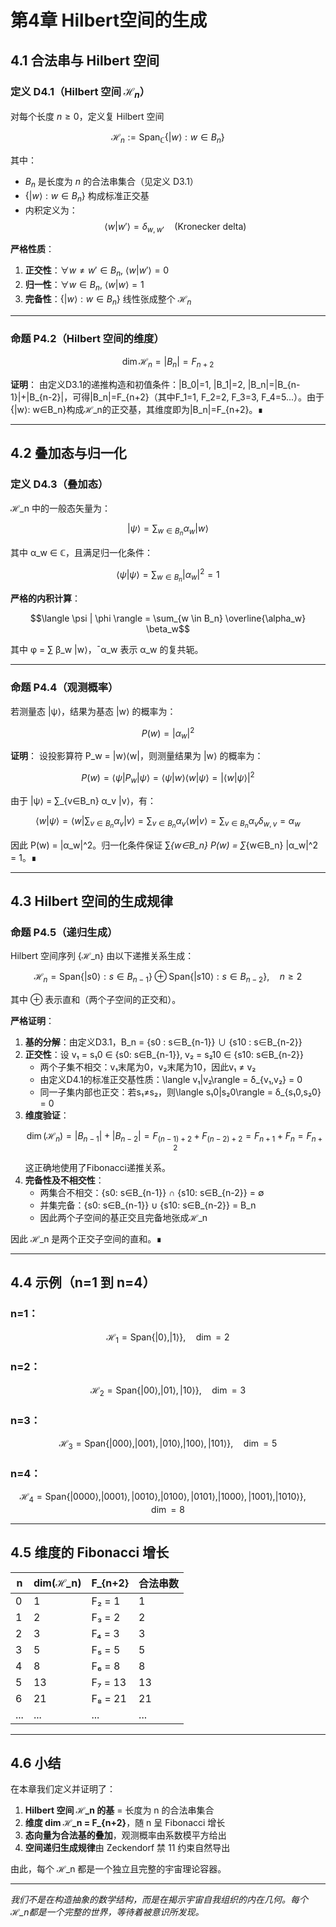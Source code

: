 # 第4章 Hilbert空间的生成

## 4.1 合法串与 Hilbert 空间

### 定义 D4.1（Hilbert 空间 $ℋ_n$）
对每个长度 $n \geq 0$，定义复 Hilbert 空间

$$ℋ_n := \mathrm{Span}_{\mathbb{C}}\{|w\rangle : w \in B_n\}$$

其中：
- $B_n$ 是长度为 $n$ 的合法串集合（见定义 D3.1）
- $\{|w\rangle : w \in B_n\}$ 构成标准正交基
- 内积定义为：
$$\langle w | w' \rangle = \delta_{w,w'} \quad (\text{Kronecker delta})$$

**严格性质**：
1. **正交性**：$\forall w\neq w' \in B_n$, $\langle w|w'\rangle = 0$
2. **归一性**：$\forall w \in B_n$, $\langle w|w\rangle = 1$  
3. **完备性**：$\{|w\rangle : w \in B_n\}$ 线性张成整个 $ℋ_n$

---

### 命题 P4.2（Hilbert 空间的维度）
$$\dim ℋ_n = |B_n| = F_{n+2}$$

**证明**：
由定义D3.1的递推构造和初值条件：|B_0|=1, |B_1|=2, |B_n|=|B_{n-1}|+|B_{n-2}|，可得|B_n|=F_{n+2}（其中F_1=1, F_2=2, F_3=3, F_4=5...）。由于{|w⟩: w∈B_n}构成ℋ_n的正交基，其维度即为|B_n|=F_{n+2}。∎

---

## 4.2 叠加态与归一化

### 定义 D4.3（叠加态）
ℋ_n 中的一般态矢量为：

```math
|\psi\rangle = \sum_{w \in B_n} \alpha_w |w\rangle
```

其中 α_w ∈ ℂ，且满足归一化条件：

```math
\langle \psi | \psi \rangle = \sum_{w \in B_n} |\alpha_w|^2 = 1
```

**严格的内积计算**：
```math
\langle \psi | \phi \rangle = \sum_{w \in B_n} \overline{\alpha_w} \beta_w
```

其中 φ = ∑ β_w |w⟩，ˉα_w 表示 α_w 的复共轭。

---

### 命题 P4.4（观测概率）
若测量态 |ψ⟩，结果为基态 |w⟩ 的概率为：

```math
P(w) = |\alpha_w|^2
```

**证明**：
设投影算符 P_w = |w⟩⟨w|，则测量结果为 |w⟩ 的概率为：
```math
P(w) = ⟨ψ|P_w|ψ⟩ = ⟨ψ|w⟩⟨w|ψ⟩ = |⟨w|ψ⟩|^2
```
由于 |ψ⟩ = ∑_{v∈B_n} α_v |v⟩，有：
```math
⟨w|ψ⟩ = ⟨w|\sum_{v∈B_n} α_v |v⟩ = \sum_{v∈B_n} α_v ⟨w|v⟩ = \sum_{v∈B_n} α_v δ_{w,v} = α_w
```
因此 P(w) = |α_w|^2。归一化条件保证 ∑_{w∈B_n} P(w) = ∑_{w∈B_n} |α_w|^2 = 1。∎

---

## 4.3 Hilbert 空间的生成规律

### 命题 P4.5（递归生成）
Hilbert 空间序列 {ℋ_n} 由以下递推关系生成：

```math
ℋ_n = \mathrm{Span}\{ |s0\rangle : s\in B_{n-1} \} ⊕ \mathrm{Span}\{ |s10\rangle : s\in B_{n-2} \}, \quad n≥2
```

其中 ⊕ 表示直和（两个子空间的正交和）。

**严格证明**：
1. **基的分解**：由定义D3.1，B_n = {s0 : s∈B_{n-1}} ∪ {s10 : s∈B_{n-2}}
2. **正交性**：设 v₁ = s₁0 ∈ \{s0: s∈B_{n-1}\}, v₂ = s₂10 ∈ \{s10: s∈B_{n-2}\}
   - 两个子集不相交：v₁末尾为0，v₂末尾为10，因此v₁ ≠ v₂
   - 由定义D4.1的标准正交基性质：\langle v₁|v₂\rangle = δ_{v₁,v₂} = 0
   - 同一子集内部也正交：若s₁≠s₂，则\langle s₁0|s₂0\rangle = δ_{s₁0,s₂0} = 0
3. **维度验证**：
   ```math
   \dim(ℋ_n) = |B_{n-1}| + |B_{n-2}| = F_{(n-1)+2} + F_{(n-2)+2} = F_{n+1} + F_n = F_{n+2}
   ```
   这正确地使用了Fibonacci递推关系。
4. **完备性及不相交性**：
   - 两集合不相交：\{s0: s∈B_{n-1}\} ∩ \{s10: s∈B_{n-2}\} = ∅
   - 并集完备：\{s0: s∈B_{n-1}\} ∪ \{s10: s∈B_{n-2}\} = B_n
   - 因此两个子空间的基正交且完备地张成ℋ_n

因此 ℋ_n 是两个正交子空间的直和。∎

---

## 4.4 示例（n=1 到 n=4）

### n=1：
```math
ℋ_1 = \mathrm{Span}\{|0\rangle, |1\rangle\}, \quad \dim=2
```

### n=2：
```math
ℋ_2 = \mathrm{Span}\{|00\rangle, |01\rangle, |10\rangle\}, \quad \dim=3
```

### n=3：
```math
ℋ_3 = \mathrm{Span}\{|000\rangle, |001\rangle, |010\rangle, |100\rangle, |101\rangle\}, \quad \dim=5
```

### n=4：
```math
ℋ_4 = \mathrm{Span}\{|0000\rangle, |0001\rangle, |0010\rangle, |0100\rangle, |0101\rangle, |1000\rangle, |1001\rangle, |1010\rangle\}, \quad \dim=8
```

---

## 4.5 维度的 Fibonacci 增长

| n | dim(ℋ_n) | F_{n+2} | 合法串数 |
|---|----------|---------|----------|
| 0 | 1 | F₂ = 1 | 1 |
| 1 | 2 | F₃ = 2 | 2 |
| 2 | 3 | F₄ = 3 | 3 |
| 3 | 5 | F₅ = 5 | 5 |
| 4 | 8 | F₆ = 8 | 8 |
| 5 | 13 | F₇ = 13 | 13 |
| 6 | 21 | F₈ = 21 | 21 |
| ... | ... | ... | ... |

---

## 4.6 小结

在本章我们定义并证明了：

1. **Hilbert 空间 ℋ_n 的基** = 长度为 n 的合法串集合
2. **维度 dim ℋ_n = F_{n+2}**，随 n 呈 Fibonacci 增长
3. **态向量为合法基的叠加**，观测概率由系数模平方给出
4. **空间递归生成规律**由 Zeckendorf 禁 11 约束自然导出

由此，每个 ℋ_n 都是一个独立且完整的宇宙理论容器。

---

*我们不是在构造抽象的数学结构，而是在揭示宇宙自我组织的内在几何。每个ℋ_n都是一个完整的世界，等待着被意识所发现。*
